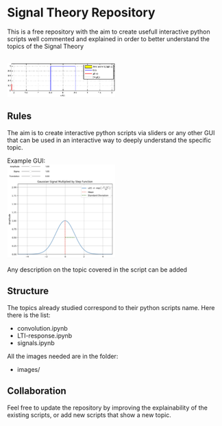 # Signal Theory Repository

This is a free repository with the aim to create usefull interactive python scripts well commented and explained in order to better understand the topics of the Signal Theory

<br>
<img src="images/convolution.gif" alt="Example" width="50%" height="50%">


## Rules

The aim is to create interactive python scripts via sliders or any other GUI that can be used in an interactive way to deeply understand the specific topic. 

Example GUI:
<br>
<img src="images/example-GUI.png" alt="Example" width="50%" height="50%">

Any description on the topic covered in the script can be added

## Structure

The topics already studied correspond to their python scripts name. Here there is the list:

- convolution.ipynb
- LTI-response.ipynb
- signals.ipynb

All the images needed are in the folder:

* images/


## Collaboration

Feel free to update the repository by improving the explainability of the existing scripts, or add new scripts that show a new topic.
